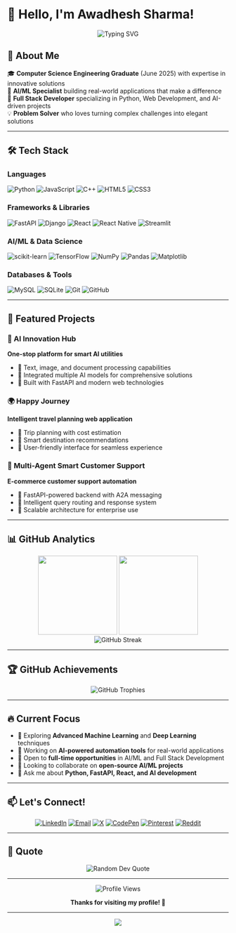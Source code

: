 # 👋 Hello, I'm Awadhesh Sharma!

<div align="center">
  <img src="https://readme-typing-svg.herokuapp.com?font=Fira+Code&pause=1000&color=2196F3&center=true&vCenter=true&width=435&lines=Computer+Science+Engineering+Graduate;Full+Stack+Developer;AI%2FML+Enthusiast;Problem+Solver" alt="Typing SVG" />
</div>

## 💫 About Me

🎓 **Computer Science Engineering Graduate** (June 2025) with expertise in innovative solutions  
🚀 **AI/ML Specialist** building real-world applications that make a difference  
🔧 **Full Stack Developer** specializing in Python, Web Development, and AI-driven projects  
💡 **Problem Solver** who loves turning complex challenges into elegant solutions  

---

## 🛠️ Tech Stack

### Languages
![Python](https://img.shields.io/badge/python-3670A0?style=for-the-badge&logo=python&logoColor=ffdd54)
![JavaScript](https://img.shields.io/badge/javascript-%23323330.svg?style=for-the-badge&logo=javascript&logoColor=%23F7DF1E)
![C++](https://img.shields.io/badge/c++-%2300599C.svg?style=for-the-badge&logo=c%2B%2B&logoColor=white)
![HTML5](https://img.shields.io/badge/html5-%23E34F26.svg?style=for-the-badge&logo=html5&logoColor=white)
![CSS3](https://img.shields.io/badge/css3-%231572B6.svg?style=for-the-badge&logo=css3&logoColor=white)

### Frameworks & Libraries
![FastAPI](https://img.shields.io/badge/FastAPI-005571?style=for-the-badge&logo=fastapi)
![Django](https://img.shields.io/badge/django-%23092E20.svg?style=for-the-badge&logo=django&logoColor=white)
![React](https://img.shields.io/badge/react-%2320232a.svg?style=for-the-badge&logo=react&logoColor=%2361DAFB)
![React Native](https://img.shields.io/badge/react_native-%2320232a.svg?style=for-the-badge&logo=react&logoColor=%2361DAFB)
![Streamlit](https://img.shields.io/badge/Streamlit-%23FE4B4B.svg?style=for-the-badge&logo=streamlit&logoColor=white)

### AI/ML & Data Science
![scikit-learn](https://img.shields.io/badge/scikit--learn-%23F7931E.svg?style=for-the-badge&logo=scikit-learn&logoColor=white)
![TensorFlow](https://img.shields.io/badge/TensorFlow-%23FF6F00.svg?style=for-the-badge&logo=TensorFlow&logoColor=white)
![NumPy](https://img.shields.io/badge/numpy-%23013243.svg?style=for-the-badge&logo=numpy&logoColor=white)
![Pandas](https://img.shields.io/badge/pandas-%23150458.svg?style=for-the-badge&logo=pandas&logoColor=white)
![Matplotlib](https://img.shields.io/badge/Matplotlib-%23ffffff.svg?style=for-the-badge&logo=Matplotlib&logoColor=black)

### Databases & Tools
![MySQL](https://img.shields.io/badge/mysql-4479A1.svg?style=for-the-badge&logo=mysql&logoColor=white)
![SQLite](https://img.shields.io/badge/sqlite-%2307405e.svg?style=for-the-badge&logo=sqlite&logoColor=white)
![Git](https://img.shields.io/badge/git-%23F05033.svg?style=for-the-badge&logo=git&logoColor=white)
![GitHub](https://img.shields.io/badge/github-%23121011.svg?style=for-the-badge&logo=github&logoColor=white)

---

## 🚀 Featured Projects

### 🤖 AI Innovation Hub
**One-stop platform for smart AI utilities**
- 🔹 Text, image, and document processing capabilities
- 🔹 Integrated multiple AI models for comprehensive solutions
- 🔹 Built with FastAPI and modern web technologies

### 🌍 Happy Journey
**Intelligent travel planning web application**
- 🔹 Trip planning with cost estimation
- 🔹 Smart destination recommendations
- 🔹 User-friendly interface for seamless experience

### 🛒 Multi-Agent Smart Customer Support
**E-commerce customer support automation**
- 🔹 FastAPI-powered backend with A2A messaging
- 🔹 Intelligent query routing and response system
- 🔹 Scalable architecture for enterprise use

---

## 📊 GitHub Analytics

<div align="center">
  <img height="180em" src="https://github-readme-stats.vercel.app/api?username=AwdheshSharma&show_icons=true&theme=tokyonight&include_all_commits=true&count_private=true"/>
  <img height="180em" src="https://github-readme-stats.vercel.app/api/top-langs/?username=AwdheshSharma&layout=compact&theme=tokyonight"/>
</div>

<div align="center">
  <img src="https://github-readme-streak-stats.vercel.app/?user=AwdheshSharma&theme=tokyonight" alt="GitHub Streak"/>
</div>

---

## 🏆 GitHub Achievements

<div align="center">
  <img src="https://github-profile-trophy.vercel.app/?username=AwdheshSharma&theme=tokyonight&no-frame=false&no-bg=false&margin-w=4" alt="GitHub Trophies"/>
</div>

---

## 🔥 Current Focus

- 🌱 Exploring **Advanced Machine Learning** and **Deep Learning** techniques
- 🔭 Working on **AI-powered automation tools** for real-world applications
- 💼 Open to **full-time opportunities** in AI/ML and Full Stack Development
- 👯 Looking to collaborate on **open-source AI/ML projects**
- 💬 Ask me about **Python, FastAPI, React, and AI development**

---

## 📫 Let's Connect!

<div align="center">
  
[![LinkedIn](https://img.shields.io/badge/LinkedIn-%230077B5.svg?logo=linkedin&logoColor=white)](https://linkedin.com/in/AwdheshSharma)
[![Email](https://img.shields.io/badge/Email-D14836?logo=gmail&logoColor=white)](mailto:awdheshsharma590@gmail.com)
[![X](https://img.shields.io/badge/X-black.svg?logo=X&logoColor=white)](https://x.com/Awdhesh_13)
[![CodePen](https://img.shields.io/badge/CodePen-000000?logo=codepen&logoColor=white)](https://codepen.io/AWDHESH-SHARMA)
[![Pinterest](https://img.shields.io/badge/Pinterest-%23E60023.svg?logo=Pinterest&logoColor=white)](https://pinterest.com/awdheshsharma590)
[![Reddit](https://img.shields.io/badge/Reddit-%23FF4500.svg?logo=Reddit&logoColor=white)](https://reddit.com/user/Efficient-Pomelo-590)

</div>

---

## 💭 Quote

<div align="center">
  <img src="https://quotes-github-readme.vercel.app/api?type=horizontal&theme=tokyonight" alt="Random Dev Quote"/>
</div>

---

<div align="center">
  <img src="https://visitcount.itsvg.in/api?id=AwdheshSharma&icon=2&color=6" alt="Profile Views"/>
  
  **Thanks for visiting my profile! 🚀**
</div>

---

<div align="center">
  <img src="https://capsule-render.vercel.app/api?type=waving&color=gradient&height=100&section=footer"/>
</div>
